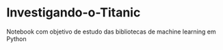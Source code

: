 # Investigando-o-Titanic

Notebook com objetivo de estudo das bibliotecas de machine learning em Python
